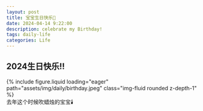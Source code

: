 ```yaml
---
layout: post
title: 宝宝生日快乐🎂
date: 2024-04-14 9:22:00
description: celebrate my Birthday!
tags: daily-life
categories: Life
---
```


## 2024生日快乐!!

<div class="row mt-1">
    <div class="col-sm mt-1 mt-md-0">
        {% include figure.liquid loading="eager" path="assets/img/daily/birthday.jpeg" class="img-fluid rounded z-depth-1" %}
    </div>
</div>
<div class="caption">
  去年这个时候吹蜡烛的宝宝🕯️
</div>